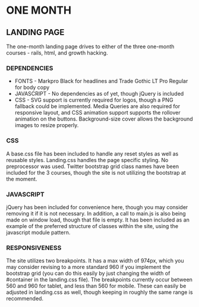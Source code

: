 # ONE MONTH

## LANDING PAGE

The one-month landing page drives to either of the three one-month courses - rails, html, and growth hacking.

### DEPENDENCIES

* FONTS - Markpro Black for headlines and Trade Gothic LT Pro Regular for body copy
* JAVASCRIPT - No dependencies as of yet, though jQuery is included
* CSS - SVG support is currently required for logos, though a PNG fallback could be implemented. Media Queries are also required for responsive layout, and CSS animation support supports the rollover animation on the buttons. Background-size cover allows the background images to resize properly.

### CSS

A base.css file has been included to handle any reset styles as well as reusable styles. Landing.css handles the page specific styling. No preprocessor was used. Twitter bootstrap grid class names have been included for the 3 courses, though the site is not utilizing the bootstrap at the moment.

### JAVASCRIPT

jQuery has been included for convenience here, though you may consider removing it if it is not necessary. In addition, a call to main.js is also being made on window load, though that file is empty. It has been included as an example of the preferred structure of classes within the site, using the javascript module pattern.

### RESPONSIVENESS

The site utilizes two breakpoints. It has a max width of 974px, which you may consider revising to a more standard 960 if you implement the bootstrap grid (you can do this easily by just changing the width of #container in the landing.css file). The breakpoints currently occur between 560 and 960 for tablet, and less than 560 for mobile. These can easily be adjusted in landing.css as well, though keeping in roughly the same range is recommended.
